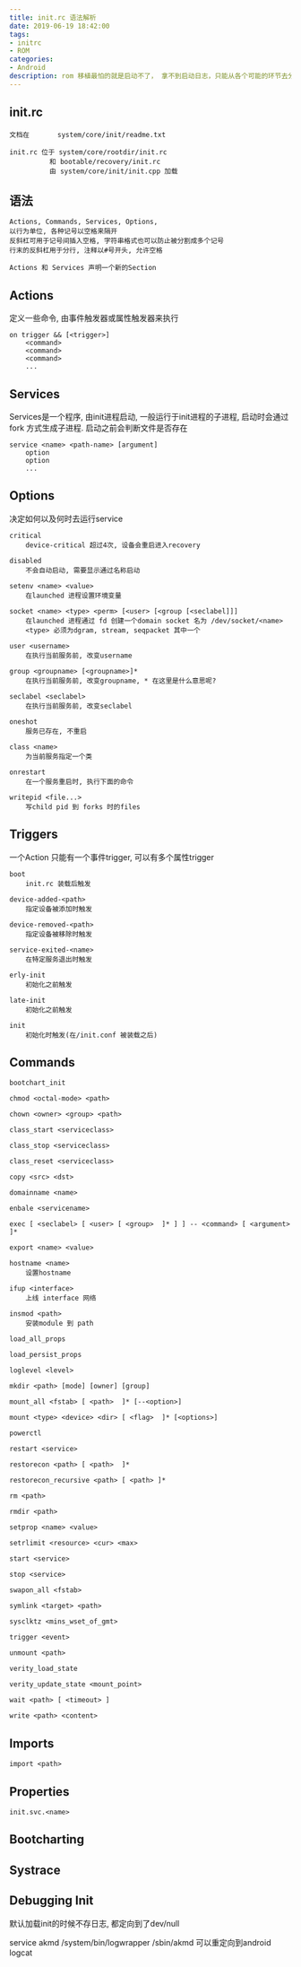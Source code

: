 ```yaml
---
title: init.rc 语法解析
date: 2019-06-19 18:42:00
tags: 
- initrc
- ROM
categories: 
- Android
description: rom 移植最怕的就是启动不了， 拿不到启动日志，只能从各个可能的环节去分析， init.rc 是内核启动init加载的脚本，控制了系统启动过程中加载的服务。 
---
```


## init.rc

    文档在       system/core/init/readme.txt 

    init.rc 位于 system/core/rootdir/init.rc 
              和 bootable/recovery/init.rc
              由 system/core/init/init.cpp 加载

## 语法

	Actions, Commands, Services, Options, 
	以行为单位, 各种记号以空格来隔开
	反斜杠可用于记号间插入空格, 字符串格式也可以防止被分割成多个记号
	行末的反斜杠用于分行, 注释以#号开头, 允许空格

	Actions 和 Services 声明一个新的Section

Actions
------

定义一些命令, 由事件触发器或属性触发器来执行

```
on trigger && [<trigger>]
    <command>
    <command>
    <command>
    ...
```

Services
------

Services是一个程序, 由init进程启动, 一般运行于init进程的子进程, 启动时会通过fork 方式生成子进程. 启动之前会判断文件是否存在

```
service <name> <path-name> [argument]
    option
    option
    ...
```

Options
------

决定如何以及何时去运行service

    critical
        device-critical 超过4次, 设备会重启进入recovery

    disabled                
        不会自动启动, 需要显示通过名称启动

    setenv <name> <value>   
        在launched 进程设置环境变量

    socket <name> <type> <perm> [<user> [<group [<seclabel]]]
        在launched 进程通过 fd 创建一个domain socket 名为 /dev/socket/<name> 
        <type> 必须为dgram, stream, seqpacket 其中一个

    user <username>
        在执行当前服务前, 改变username

    group <groupname> [<groupname>]* 
        在执行当前服务前, 改变groupname, * 在这里是什么意思呢? 

    seclabel <seclabel>
        在执行当前服务前, 改变seclabel

    oneshot 
        服务已存在, 不重启

    class <name> 
        为当前服务指定一个类

    onrestart
        在一个服务重启时, 执行下面的命令

    writepid <file...>
        写child pid 到 forks 时的files


Triggers
----- 

一个Action 只能有一个事件trigger, 可以有多个属性trigger

    boot                    
        init.rc 装载后触发

    device-added-<path>     
        指定设备被添加时触发

    device-removed-<path>   
        指定设备被移除时触发

    service-exited-<name>  
        在特定服务退出时触发

    erly-init               
        初始化之前触发

    late-init               
        初始化之前触发

    init                    
        初始化时触发(在/init.conf 被装载之后)

Commands
------

    bootchart_init

    chmod <octal-mode> <path>

    chown <owner> <group> <path>

    class_start <serviceclass>

    class_stop <serviceclass>

    class_reset <serviceclass>

    copy <src> <dst>

    domainname <name>

    enbale <servicename>

    exec [ <seclabel> [ <user> [ <group>  ]* ] ] -- <command> [ <argument> ]*

    export <name> <value> 

    hostname <name> 
        设置hostname

    ifup <interface> 
        上线 interface 网络

    insmod <path> 
        安装module 到 path

    load_all_props

    load_persist_props

    loglevel <level> 

    mkdir <path> [mode] [owner] [group]

    mount_all <fstab> [ <path>  ]* [--<option>]

    mount <type> <device> <dir> [ <flag>  ]* [<options>]

    powerctl

    restart <service>

    restorecon <path> [ <path>  ]*

    restorecon_recursive <path> [ <path> ]*

    rm <path>

    rmdir <path> 

    setprop <name> <value>

    setrlimit <resource> <cur> <max> 

    start <service>

    stop <service>

    swapon_all <fstab>

    symlink <target> <path>

    sysclktz <mins_wset_of_gmt>

    trigger <event>

    unmount <path>

    verity_load_state

    verity_update_state <mount_point>

    wait <path> [ <timeout> ]

    write <path> <content>

Imports
------

    import <path> 


Properties
------

    init.svc.<name>


Bootcharting
------

Systrace
------

Debugging Init
------

默认加载init的时候不存日志, 都定向到了dev/null

service akmd /system/bin/logwrapper /sbin/akmd
可以重定向到android logcat


